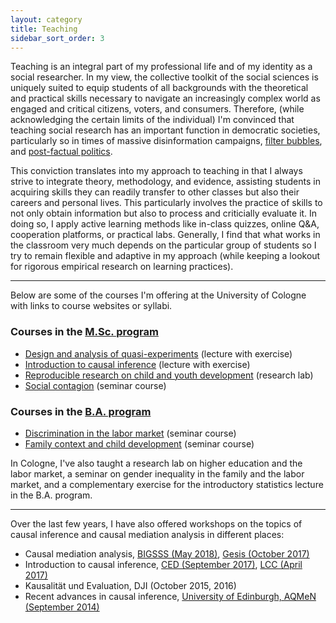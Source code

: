 ```yaml
---
layout: category
title: Teaching
sidebar_sort_order: 3
---
```


Teaching is an integral part of my professional life and of my identity as a social researcher. In my view, the collective toolkit of the social sciences is uniquely suited to equip students of all backgrounds with the theoretical and practical skills necessary to navigate an increasingly complex world as engaged and critical citizens, voters, and consumers. Therefore, (while acknowledging the certain limits of the individual) I'm convinced that teaching social research has an important function in democratic societies, particularly so in times of massive disinformation campaigns, [filter bubbles](https://en.wikipedia.org/wiki/Filter_bubble), and [post-factual politics](https://en.wikipedia.org/wiki/Post-truth_politics).

This conviction translates into my approach to teaching in that I always strive to integrate theory, methodology, and evidence, assisting students in acquiring skills they can readily transfer to other classes but also their careers and personal lives. This particularly involves the practice of skills to not only obtain information but also to process and criticially evaluate it. In doing so, I apply active learning methods like in-class quizzes, online Q&A, cooperation platforms, or practical labs. Generally, I find that what works in the classroom very much depends on the particular group of students so I try to remain flexible and adaptive in my approach (while keeping a lookout for rigorous empirical research on learning practices).

* * *

Below are some of the courses I'm offering at the University of Cologne with links to course websites or syllabi.

### Courses in the [M.Sc. program](https://www.wiso.uni-koeln.de/en/studies/master/master-sociology-and-social-research/)

* [Design and analysis of quasi-experiments](https://www.dropbox.com/s/q089ht2sqlr1jxg/syllabus.pdf?dl=0) (lecture with exercise)
* [Introduction to causal inference](/web-causal-inference/) (lecture with exercise)
* [Reproducible research on child and youth development](/web-research-lab/) (research lab)
* [Social contagion](https://www.dropbox.com/s/kzno4gcm62a24lp/syl_sc_ss16.pdf?dl=0) (seminar course)


### Courses in the [B.A. program](https://www.wiso.uni-koeln.de/en/studies/bachelor/social-sciences/)

* [Discrimination in the labor market](https://www.dropbox.com/s/20yuvx0emg2pkc1/syllabus.pdf?dl=0) (seminar course)
* [Family context and child development](https://www.dropbox.com/s/4heh9cgbxsawcgt/syllabus_v2.pdf?dl=0) (seminar course)

In Cologne, I've also taught a research lab on higher education and the labor market, a seminar on gender inequality in the family and the labor market, and a complementary exercise for the introductory statistics lecture in the B.A. program.

* * *

Over the last few years, I have also offered workshops on the topics of causal inference and causal mediation analysis in different places:

* Causal mediation analysis, [BIGSSS (May 2018)](https://kuehhirt.github.io/web-mediation), [Gesis (October 2017)](https://www.dropbox.com/s/6u7khp1cjy8x2pl/syl_med_gesis_17.pdf?dl=0)
* Introduction to causal inference, [CED (September 2017)](https://www.dropbox.com/s/ashfecn0lgiq9m1/syl_ci_ced_17.pdf?dl=0), [LCC (April 2017)](https://www.dropbox.com/s/9nk58jwa60m3mvr/syl_ci_lcc_17.pdf?dl=0)
* Kausalität und Evaluation, DJI (October 2015, 2016)
* Recent advances in causal inference, [University of Edinburgh, AQMeN (September 2014)](https://www.dropbox.com/s/klj5pkpxphe5bc2/syllabus.pdf?dl=0)
